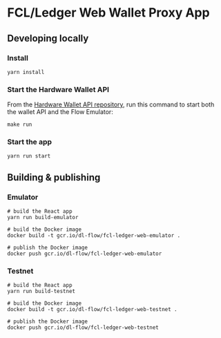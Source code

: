 # FCL/Ledger Web Wallet Proxy App

## Developing locally

### Install

```shell script
yarn install
```

### Start the Hardware Wallet API

From the [Hardware Wallet API repository](https://github.com/onflow/flow-hardware-wallet-api), run this command to start both the wallet API and the Flow Emulator:

```shell script
make run
```

### Start the app

```shell script
yarn run start
```

## Building & publishing

### Emulator

```shell script
# build the React app
yarn run build-emulator

# build the Docker image
docker build -t gcr.io/dl-flow/fcl-ledger-web-emulator .

# publish the Docker image
docker push gcr.io/dl-flow/fcl-ledger-web-emulator
```

### Testnet

```shell script
# build the React app
yarn run build-testnet

# build the Docker image
docker build -t gcr.io/dl-flow/fcl-ledger-web-testnet .

# publish the Docker image
docker push gcr.io/dl-flow/fcl-ledger-web-testnet
```
